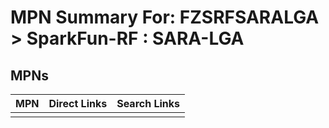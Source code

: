 



# MPN Summary For: FZSRFSARALGA > SparkFun-RF : SARA-LGA

## MPNs
  

|MPN|Direct Links|Search Links|
| :--- | :--- | :--- |
||||
